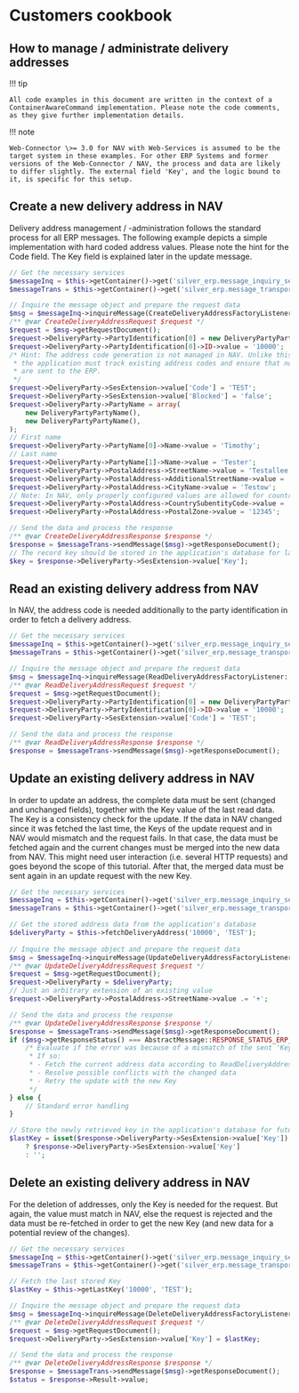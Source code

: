# Customers cookbook

## How to manage / administrate delivery addresses

!!! tip

    All code examples in this document are written in the context of a ContainerAwareCommand implementation. Please note the code comments, as they give further implementation details.

!!! note

    Web-Connector \>= 3.0 for NAV with Web-Services is assumed to be the target system in these examples. For other ERP Systems and former versions of the Web-Connector / NAV, the process and data are likely to differ slightly. The external field 'Key', and the logic bound to it, is specific for this setup.

## Create a new delivery address in NAV

Delivery address management / -administration follows the standard process for all ERP messages. The following example depicts a simple implementation with hard coded address values. Please note the hint for the Code field. The Key field is explained later in the update message.

``` php
// Get the necessary services
$messageInq = $this->getContainer()->get('silver_erp.message_inquiry_service');
$messageTrans = $this->getContainer()->get('silver_erp.message_transport');

// Inquire the message object and prepare the request data
$msg = $messageInq->inquireMessage(CreateDeliveryAddressFactoryListener::CREATEDELIVERYADDRESS);
/** @var CreateDeliveryAddressRequest $request */
$request = $msg->getRequestDocument();
$request->DeliveryParty->PartyIdentification[0] = new DeliveryPartyPartyIdentification();
$request->DeliveryParty->PartyIdentification[0]->ID->value = '10000';
/* Hint: The address code generation is not managed in NAV. Unlike this hardcoded value,
 * the application must track existing address codes and ensure that no duplicated codes
 * are sent to the ERP.
 */
$request->DeliveryParty->SesExtension->value['Code'] = 'TEST';
$request->DeliveryParty->SesExtension->value['Blocked'] = 'false';
$request->DeliveryParty->PartyName = array(
    new DeliveryPartyPartyName(),
    new DeliveryPartyPartyName(),
);
// First name
$request->DeliveryParty->PartyName[0]->Name->value = 'Timothy';
// Last name
$request->DeliveryParty->PartyName[1]->Name->value = 'Tester';
$request->DeliveryParty->PostalAddress->StreetName->value = 'Testallee 1';
$request->DeliveryParty->PostalAddress->AdditionalStreetName->value = 'Gassenstr.';
$request->DeliveryParty->PostalAddress->CityName->value = 'Testow';
// Note: In NAV, only properly configured values are allowed for country codes.
$request->DeliveryParty->PostalAddress->CountrySubentityCode->value = '';
$request->DeliveryParty->PostalAddress->PostalZone->value = '12345';

// Send the data and process the response
/** @var CreateDeliveryAddressResponse $response */
$response = $messageTrans->sendMessage($msg)->getResponseDocument();
// The record key should be stored in the application's database for later updates.
$key = $response->DeliveryParty->SesExtension->value['Key'];
```

## Read an existing delivery address from NAV

In NAV, the address code is needed additionally to the party identification in order to fetch a delivery address.

``` php
// Get the necessary services
$messageInq = $this->getContainer()->get('silver_erp.message_inquiry_service');
$messageTrans = $this->getContainer()->get('silver_erp.message_transport');

// Inquire the message object and prepare the request data
$msg = $messageInq->inquireMessage(ReadDeliveryAddressFactoryListener::READDELIVERYADDRESS);
/** @var ReadDeliveryAddressRequest $request */
$request = $msg->getRequestDocument();
$request->DeliveryParty->PartyIdentification[0] = new DeliveryPartyPartyIdentification();
$request->DeliveryParty->PartyIdentification[0]->ID->value = '10000';
$request->DeliveryParty->SesExtension->value['Code'] = 'TEST';

// Send the data and process the response
/** @var ReadDeliveryAddressResponse $response */
$response = $messageTrans->sendMessage($msg)->getResponseDocument();
```

## Update an existing delivery address in NAV

In order to update an address, the complete data must be sent (changed and unchanged fields), together with the Key value of the last read data. The Key is a consistency check for the update. If the data in NAV changed since it was fetched the last time, the Keys of the update request and in NAV would mismatch and the request fails. In that case, the data must be fetched again and the current changes must be merged into the new data from NAV. This might need user interaction (i.e. several HTTP requests) and goes beyond the scope of this tutorial. After that, the merged data must be sent again in an update request with the new Key.

``` php
// Get the necessary services
$messageInq = $this->getContainer()->get('silver_erp.message_inquiry_service');
$messageTrans = $this->getContainer()->get('silver_erp.message_transport');

// Get the stored address data from the application's database
$deliveryParty = $this->fetchDeliveryAddress('10000', 'TEST');
    
// Inquire the message object and prepare the request data
$msg = $messageInq->inquireMessage(UpdateDeliveryAddressFactoryListener::UPDATEDELIVERYADDRESS);
/** @var UpdateDeliveryAddressRequest $request */
$request = $msg->getRequestDocument();
$request->DeliveryParty = $deliveryParty;
// Just an arbitrary extension of an existing value
$request->DeliveryParty->PostalAddress->StreetName->value .= '+';

// Send the data and process the response
/** @var UpdateDeliveryAddressResponse $response */
$response = $messageTrans->sendMessage($msg)->getResponseDocument();
if ($msg->getResponseStatus() === AbstractMessage::RESPONSE_STATUS_ERP_ERROR) {
    /* Evaluate if the error was because of a mismatch of the sent 'Key' value
     * If so:
     * - Fetch the current address data according to ReadDeliveryAddress
     * - Resolve possible conflicts with the changed data
     * - Retry the update with the new Key
     */
} else {
    // Standard error handling
}

// Store the newly retrieved key in the application's database for future updates
$lastKey = isset($response->DeliveryParty->SesExtension->value['Key'])
    ? $response->DeliveryParty->SesExtension->value['Key']
    : '';
```

## Delete an existing delivery address in NAV

For the deletion of addresses, only the Key is needed for the request. But again, the value must match in NAV, else the request is rejected and the data must be re-fetched in order to get the new Key (and new data for a potential review of the changes).

``` php
// Get the necessary services
$messageInq = $this->getContainer()->get('silver_erp.message_inquiry_service');
$messageTrans = $this->getContainer()->get('silver_erp.message_transport');

// Fetch the last stored Key
$lastKey = $this->getLastKey('10000', 'TEST');

// Inquire the message object and prepare the request data
$msg = $messageInq->inquireMessage(DeleteDeliveryAddressFactoryListener::DELETEDELIVERYADDRESS);
/** @var DeleteDeliveryAddressRequest $request */
$request = $msg->getRequestDocument();
$request->DeliveryParty->SesExtension->value['Key'] = $lastKey;

// Send the data and process the response
/** @var DeleteDeliveryAddressResponse $response */
$response = $messageTrans->sendMessage($msg)->getResponseDocument();
$status = $response->Result->value;
```
